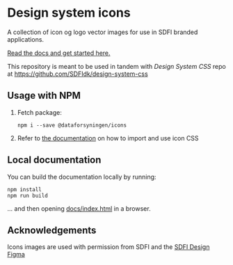 # Design system icons

A collection of icon og logo vector images for use in SDFI branded applications.

[Read the docs and get started here.](https://sdfidk.github.io/design-system-icons/)

This repository is meant to be used in tandem with *Design System CSS* repo at https://github.com/SDFIdk/design-system-css

## Usage with NPM

1. Fetch package:
   ```
   npm i --save @dataforsyningen/icons
   ```
2. Refer to [the documentation](https://sdfidk.github.io/design-system-icons/) on how to import and use icon CSS

## Local documentation

You can build the documentation locally by running:
```
npm install
npm run build
```
... and then opening [docs/index.html](docs/index.html) in a browser.

## Acknowledgements

Icons images are used with permission from SDFI and the [SDFI Design Figma](https://www.figma.com/file/G9g2vp2MOcejoPB3d1xJvU/Dataforsyningen-Design-System?node-id=2%3A3357)
